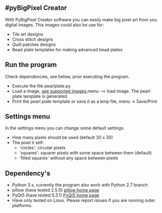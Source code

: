 #pyBigPixel Creator
---
With PyBigPixel Creator software you can easily make big pixel art from you digital images. This images could also be use for:

* Tile art designs
* Cross stitch designs
* Quilt patches designs
* Bead plate templates for making advanced bead plates

## Run the program
Check dependencies, see below, prior executing the program.

* Execute the file pearlplate.py
* Load a image, [see supported images](http://pillow.readthedocs.org/en/latest/handbook/image-file-formats.html),menu --> load image. The pearl plate template is generated.
* Print the pearl plate template or save it as a bmp file, menu -> Save/Print

## Settings menu
In the settings menu you can change some default settings.

* How many pixels should be used (default 30 x 30)
* The pixel it self:
    * 'circles': circular pixels
    * 'squares': squarer pixels with some space between them (default)
    * 'filled squares' without any space between pixels
     
## Dependency's
* Python 3.x, currently the program also work with Python 2.7 branch
* pillow (have tested 2.5.0) [pillow home page](http://pillow.readthedocs.org/en/latest/)
* PyQt5 (have tested 5.3.1) [PyQt5 home page](http://pyqt.sourceforge.net/Docs/PyQt5/index.html)
* Have only tested on Linux. Please report issues if you are running outer platforms.
